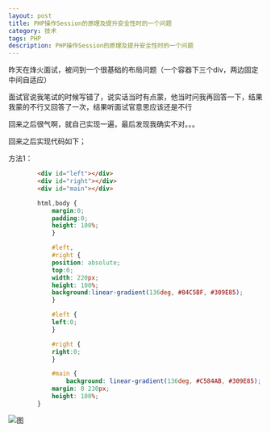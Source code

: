 ```yaml
---
layout: post
title: PHP操作Session的原理及提升安全性时的一个问题
category: 技术
tags: PHP
description: PHP操作Session的原理及提升安全性时的一个问题
---
```


昨天在烽火面试，被问到一个很基础的布局问题（一个容器下三个div，两边固定中间自适应）

面试官说我笔试的时候写错了，说实话当时有点蒙，他当时问我再回答一下，结果我蒙的不行又回答了一次，结果听面试官意思应该还是不行

回来之后很气啊，就自己实现一遍，最后发现我确实不对。。。

回来之后实现代码如下；

方法1：

```html
        <div id="left"></div>
        <div id="right"></div>
        <div id="main"></div>
```

```css
        html,body {
            margin:0;
            padding:0;
            height: 100%;
            }

            #left,
            #right {
            position: absolute;
            top:0;
            width: 220px;
            height: 100%;
            background:linear-gradient(136deg, #84C5BF, #309E85);
            }

            #left {
            left:0;
            }

            #right {
            right:0;
            }

            #main {
                background: linear-gradient(136deg, #C584AB, #309E85);
            margin: 0 230px;
            height: 100%;
        }
```
![图](http://od8kqa01w.bkt.clouddn.com/three.png)
